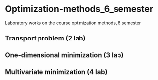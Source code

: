 # Optimization-methods_6_semester
Laboratory works on the course optimization methods, 6 semester

## Transport problem (2 lab)

## One-dimensional minimization (3 lab)

## Multivariate minimization (4 lab)
